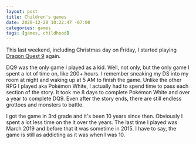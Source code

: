 ```yaml
---
layout: post
title: Children's games
date: 2020-12-28 10:22:47 -07:00
categories: games
tags: [games, childhood]
---
```

This last weekend, including Christmas day on Friday, I started playing <a href=
"https://www.gamestop.com/video-games/more-platforms/nintendo-ds/games/products/dragon-quest-ix-sentinels-of-the-starry-skies/10077241.html">Dragon Quest 9</a> again.

DQ9 was the only game I played as a kid. Well, not only, but the only game I spent a lot of time on, like 200+ hours. I remember sneaking my DS into my room at night and waking up at 5 AM to finish the game. Unlike the other RPG I played aka Pokémon White, I actually had to spend time to pass each section of the story. It took me 8 days to complete Pokémon White and over a year to complete DQ9. Even after the story ends, there are still endless grottoes and monsters to battle.

I got the game in 3rd grade and it's been 10 years since then. Obviously I spent a lot less time on the it over the years. The last time I played was March 2019 and before that it was sometime in 2015. I have to say, the game is still as addicting as it was when I was 10.